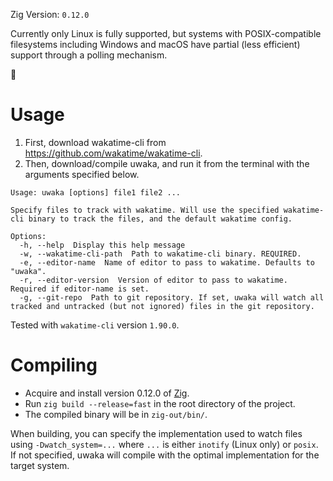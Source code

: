 Zig Version: `0.12.0`

Currently only Linux is fully supported, but systems with POSIX-compatible filesystems including Windows and macOS have partial (less efficient) support through a polling mechanism.

🦆

# Usage

1. First, download wakatime-cli from https://github.com/wakatime/wakatime-cli.
2. Then, download/compile uwaka, and run it from the terminal with the arguments specified below.

```
Usage: uwaka [options] file1 file2 ...

Specify files to track with wakatime. Will use the specified wakatime-cli binary to track the files, and the default wakatime config.

Options:
  -h, --help  Display this help message
  -w, --wakatime-cli-path  Path to wakatime-cli binary. REQUIRED.
  -e, --editor-name  Name of editor to pass to wakatime. Defaults to "uwaka".
  -r, --editor-version  Version of editor to pass to wakatime. Required if editor-name is set.
  -g, --git-repo  Path to git repository. If set, uwaka will watch all tracked and untracked (but not ignored) files in the git repository.
```

Tested with `wakatime-cli` version `1.90.0`.

# Compiling

- Acquire and install version 0.12.0 of [Zig](https://ziglang.org/).
- Run `zig build --release=fast` in the root directory of the project.
- The compiled binary will be in `zig-out/bin/`.

When building, you can specify the implementation used to watch files using `-Dwatch_system=...` where `...` is either `inotify` (Linux only) or `posix`. If not specified, uwaka will compile with the optimal implementation for the target system.
